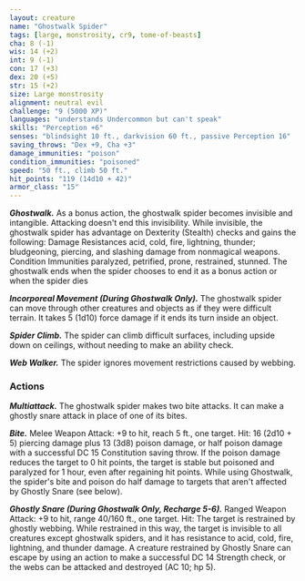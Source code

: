 ```yaml
---
layout: creature
name: "Ghostwalk Spider"
tags: [large, monstrosity, cr9, tome-of-beasts]
cha: 8 (-1)
wis: 14 (+2)
int: 9 (-1)
con: 17 (+3)
dex: 20 (+5)
str: 15 (+2)
size: Large monstrosity
alignment: neutral evil
challenge: "9 (5000 XP)"
languages: "understands Undercommon but can't speak"
skills: "Perception +6"
senses: "blindsight 10 ft., darkvision 60 ft., passive Perception 16"
saving_throws: "Dex +9, Cha +3"
damage_immunities: "poison"
condition_immunities: "poisoned"
speed: "50 ft., climb 50 ft."
hit_points: "119 (14d10 + 42)"
armor_class: "15"
---
```


***Ghostwalk.*** As a bonus action, the ghostwalk spider becomes invisible and intangible. Attacking doesn't end this invisibility. While invisible, the ghostwalk spider has advantage on Dexterity (Stealth) checks and gains the following: Damage Resistances acid, cold, fire, lightning, thunder; bludgeoning, piercing, and slashing damage from nonmagical weapons. Condition Immunities paralyzed, petrified, prone, restrained, stunned. The ghostwalk ends when the spider chooses to end it as a bonus action or when the spider dies

***Incorporeal Movement (During Ghostwalk Only).*** The ghostwalk spider can move through other creatures and objects as if they were difficult terrain. It takes 5 (1d10) force damage if it ends its turn inside an object.

***Spider Climb.*** The spider can climb difficult surfaces, including upside down on ceilings, without needing to make an ability check.

***Web Walker.*** The spider ignores movement restrictions caused by webbing.

### Actions

***Multiattack.*** The ghostwalk spider makes two bite attacks. It can make a ghostly snare attack in place of one of its bites.

***Bite.*** Melee Weapon Attack: +9 to hit, reach 5 ft., one target. Hit: 16 (2d10 + 5) piercing damage plus 13 (3d8) poison damage, or half poison damage with a successful DC 15 Constitution saving throw. If the poison damage reduces the target to 0 hit points, the target is stable but poisoned and paralyzed for 1 hour, even after regaining hit points. While using Ghostwalk, the spider's bite and poison do half damage to targets that aren't affected by Ghostly Snare (see below).

***Ghostly Snare (During Ghostwalk Only, Recharge 5-6).*** Ranged Weapon Attack: +9 to hit, range 40/160 ft., one target. Hit: The target is restrained by ghostly webbing. While restrained in this way, the target is invisible to all creatures except ghostwalk spiders, and it has resistance to acid, cold, fire, lightning, and thunder damage. A creature restrained by Ghostly Snare can escape by using an action to make a successful DC 14 Strength check, or the webs can be attacked and destroyed (AC 10; hp 5).


